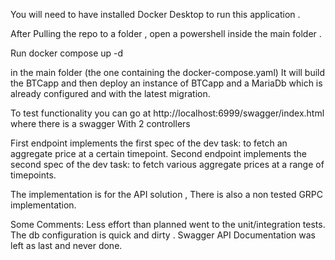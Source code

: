 You will need to have installed Docker Desktop to run this application .

After Pulling the repo to a folder , open a powershell inside the main folder .

Run docker compose up -d 

in the main folder (the one containing the docker-compose.yaml)
It will build the BTCapp and then deploy an instance of BTCapp and a MariaDb which is already configured and with the latest migration.

To test functionality you can go at http://localhost:6999/swagger/index.html
where there is a swagger With 2 controllers

First endpoint implements the first spec of the dev task: to fetch an aggregate price at a certain timepoint.
Second endpoint implements the second spec of the dev task: to fetch various aggregate prices at a range of timepoints.

The implementation is for the API solution , There is also a non tested GRPC implementation.

Some Comments:
Less effort than planned went to the unit/integration tests.
The db configuration is quick and dirty .
Swagger API Documentation was left as last and never done.

